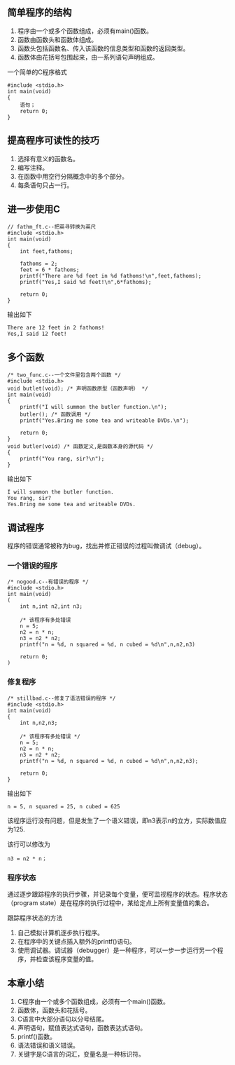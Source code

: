 ## 简单程序的结构
1. 程序由一个或多个函数组成，必须有main()函数。
2. 函数由函数头和函数体组成。
3. 函数头包括函数名、传入该函数的信息类型和函数的返回类型。
4. 函数体由花括号包围起来，由一系列语句声明组成。

一个简单的C程序格式

    #include <stdio.h>
    int main(void)
    {
        语句；
        return 0;
    }
    
## 提高程序可读性的技巧
1. 选择有意义的函数名。
2. 编写注释。
3. 在函数中用空行分隔概念中的多个部分。
4. 每条语句只占一行。

## 进一步使用C
    
    // fathm_ft.c--把英寻转换为英尺
    #include <stdio.h>
    int main(void)
    {
        int feet,fathoms;
        
        fathoms = 2;
        feet = 6 * fathoms;
        printf("There are %d feet in %d fathoms!\n",feet,fathoms);
        printf("Yes,I said %d feet!\n",6*fathoms);
        
        return 0;
    }
    
输出如下

    There are 12 feet in 2 fathoms!
    Yes,I said 12 feet!
    
## 多个函数

    /* two_func.c--一个文件里包含两个函数 */
    #include <stdio.h>
    void butlet(void); /* 声明函数原型（函数声明） */
    int main(void)
    {
        printf("I will summon the butler function.\n");
        butler(); /* 函数调用 */
        printf("Yes.Bring me some tea and writeable DVDs.\n");
        
        return 0;
    }
    void butler(void) /* 函数定义,是函数本身的源代码 */
    {
        printf("You rang, sir?\n");
    }
    
输出如下
    
    I will summon the butler function.
    You rang, sir?
    Yes.Bring me some tea and writeable DVDs.
    
## 调试程序
程序的错误通常被称为bug，找出并修正错误的过程叫做调试（debug）。
### 一个错误的程序

    /* nogood.c--有错误的程序 */
    #include <stdio.h>
    int main(void)
    (
        int n,int n2,int n3;
        
        /* 该程序有多处错误
        n = 5;
        n2 = n * n;
        n3 = n2 * n2;
        printf("n = %d, n squared = %d, n cubed = %d\n",n,n2,n3)
        
        return 0;
    )

### 修复程序

    /* stillbad.c--修复了语法错误的程序 */
    #include <stdio.h>
    int main(void)
    {
        int n,n2,n3;
        
        /* 该程序有多处错误 */
        n = 5;
        n2 = n * n;
        n3 = n2 * n2;
        printf("n = %d, n squared = %d, n cubed = %d\n",n,n2,n3);
        
        return 0;
    }
    
输出如下

    n = 5, n squared = 25, n cubed = 625
    
该程序运行没有问题，但是发生了一个语义错误，即n3表示n的立方，实际数值应为125.

该行可以修改为

    n3 = n2 * n；

### 程序状态
通过逐步跟踪程序的执行步骤，并记录每个变量，便可监视程序的状态。程序状态（program state）是在程序的执行过程中，某给定点上所有变量值的集合。

跟踪程序状态的方法
1. 自己模拟计算机逐步执行程序。
2. 在程序中的关键点插入额外的printf()语句。
3. 使用调试器。调试器（debugger）是一种程序，可以一步一步运行另一个程序，并检查该程序变量的值。

## 本章小结
1. C程序由一个或多个函数组成，必须有一个main()函数。
2. 函数体，函数头和花括号。
3. C语言中大部分语句以分号结尾。
4. 声明语句，赋值表达式语句，函数表达式语句。
5. printf()函数。
6. 语法错误和语义错误。
7. 关键字是C语言的词汇，变量名是一种标识符。
